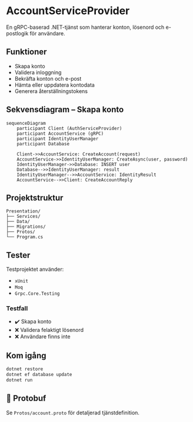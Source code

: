 # AccountServiceProvider

En gRPC-baserad .NET-tjänst som hanterar konton, lösenord och e-postlogik för användare.

## Funktioner

- Skapa konto
- Validera inloggning
- Bekräfta konton och e-post
- Hämta eller uppdatera kontodata
- Generera återställningstokens

## Sekvensdiagram – Skapa konto

```mermaid
sequenceDiagram
    participant Client (AuthServiceProvider)
    participant AccountService (gRPC)
    participant IdentityUserManager
    participant Database

    Client->>AccountService: CreateAccount(request)
    AccountService->>IdentityUserManager: CreateAsync(user, password)
    IdentityUserManager->>Database: INSERT user
    Database-->>IdentityUserManager: result
    IdentityUserManager-->>AccountService: IdentityResult
    AccountService-->>Client: CreateAccountReply
```

## Projektstruktur

```
Presentation/
├── Services/
├── Data/
├── Migrations/
├── Protos/
└── Program.cs
```

## Tester

Testprojektet använder:
- `xUnit`
- `Moq`
- `Grpc.Core.Testing`

### Testfall
- ✔️ Skapa konto
- ❌ Validera felaktigt lösenord
- ❌ Användare finns inte

##  Kom igång

```bash
dotnet restore
dotnet ef database update
dotnet run
```

## 📄 Protobuf

Se `Protos/account.proto` för detaljerad tjänstdefinition.
